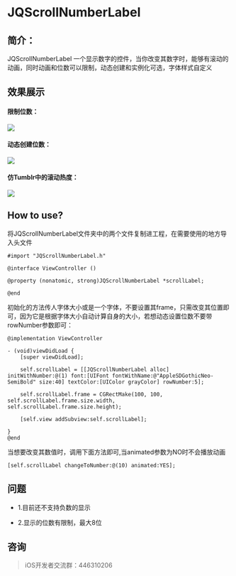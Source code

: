 # JQScrollNumberLabel

## 简介：

JQScrollNumberLabel 一个显示数字的控件，当你改变其数字时，能够有滚动的动画，同时动画和位数可以限制，动态创建和实例化可选，字体样式自定义 

## 效果展示
#### 限制位数：

![](https://github.com/xiaohange/JQScrollNumberLabel/blob/master/1.gif?raw=true)


#### 动态创建位数：

![](https://github.com/xiaohange/JQScrollNumberLabel/blob/master/2.gif?raw=true)


#### 仿Tumblr中的滚动热度：

![](https://github.com/xiaohange/JQScrollNumberLabel/blob/master/3.gif?raw=true)

## How to use?

将JQScrollNumberLabel文件夹中的两个文件复制进工程，在需要使用的地方导入头文件

```
#import "JQScrollNumberLabel.h"

@interface ViewController ()

@property (nonatomic, strong)JQScrollNumberLabel *scrollLabel;

@end
```

初始化的方法传人字体大小或是一个字体，不要设置其frame，只需改变其位置即可，因为它是根据字体大小自动计算自身的大小，若想动态设置位数不要带rowNumber参数即可：

```
@implementation ViewController

- (void)viewDidLoad {
    [super viewDidLoad];
    
    self.scrollLabel = [[JQScrollNumberLabel alloc] initWithNumber:@(1) font:[UIFont fontWithName:@"AppleSDGothicNeo-SemiBold" size:40] textColor:[UIColor grayColor] rowNumber:5];
    
    self.scrollLabel.frame = CGRectMake(100, 100, self.scrollLabel.frame.size.width, self.scrollLabel.frame.size.height);
    
    [self.view addSubview:self.scrollLabel];
    
}
@end
```

当想要改变其数值时，调用下面方法即可,当animated参数为NO时不会播放动画
```
[self.scrollLabel changeToNumber:@(10) animated:YES];
```
## 问题

* 1.目前还不支持负数的显示

* 2.显示的位数有限制，最大8位

## 咨询
>iOS开发者交流群：446310206



